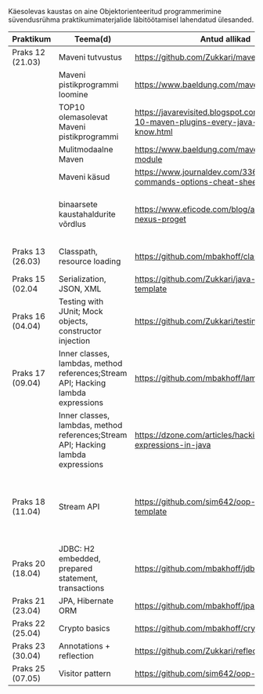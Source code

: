 Käesolevas kaustas on aine Objektorienteeritud programmerimine süvendusrühma praktikumimaterjalide läbitöötamisel lahendatud ülesanded.



Praktikum | Teema(d) | Antud allikad | Tehtud ülesanded                                                                                                                                                                                                                                                                                                                                       | Kommentaarid
-- | -- | -- |--------------------------------------------------------------------------------------------------------------------------------------------------------------------------------------------------------------------------------------------------------------------------------------------------------------------------------------------------------| --
Praks 12 (21.03) | Maveni tutvustus | https://github.com/Zukkari/maven-template | [Ül1](pr12/sample-maven-app-1.0-SNAPSHOT.jar) [Ül2](pr12/my-app)                                                                                                                                                                                                                                                                                       | 
| | Maveni pistikprogrammi loomine | https://www.baeldung.com/maven-plugin |                                                                                                                                                                                                                                                                                                                                                        | pidevad errorid
| | TOP10 olemasolevat Maveni pistikprogrammi | https://javarevisited.blogspot.com/2016/08/top-10-maven-plugins-every-java-developer-know.html |                                                                                                                                                                                                                                                                                                                                                        | 
| | Mulitmodaalne Maven | https://www.baeldung.com/maven-multi-module |                                                                                                                                                                                                                                                                                                                                                        |
| | Maveni käsud | https://www.journaldev.com/33645/maven-commands-options-cheat-sheet |                                                                                                                                                                                                                                                                                                                                                        |
| | binaarsete kaustahaldurite võrdlus | https://www.eficode.com/blog/artifactory-nexus-proget |                                                                                                                                                                                                                                                                                                                                                        | ei kasutanud, sets kõik olid peale prooviperioodi tasulised
Praks 13 (26.03) | Classpath, resource loading | https://github.com/mbakhoff/classpath-template | [Lahendatud ülesannetega praktikumi readme](pr13)                                                                                                                                                                                                                                                                                                      | 
Praks 15 (02.04 | Serialization, JSON, XML | https://github.com/Zukkari/java-serialization-template | [Githubist oma andmete saamine](pr15)                                                                                                                                                                                                                                                                                                                  |
Praks 16 (04.04) | Testing with JUnit; Mock objects, constructor injection | https://github.com/Zukkari/testing-template | [WeatherParserTest](pr16/src/test/java/task/WeatherParserTest.java) [TodoAppTest](pr16/src/test/java/task/TodoAppTest.java)                                                                                                                                                                                                                            | ei osanud mockitoga teha
Praks 17 (09.04) | Inner classes, lambdas, method references;Stream API; Hacking lambda expressions | https://github.com/mbakhoff/lambda-template | [LambdaTemplate](pr17/src/LambdaTemplate.java)                                                                                                                                                                                                                                                                                                         | käsurealt laadimisega probleem, muidu ok
|  | Inner classes, lambdas, method references;Stream API; Hacking lambda expressions | https://dzone.com/articles/hacking-lambda-expressions-in-java | lugesin?                                                                                                                                                                                                                                                                                                                                               |  
Praks 18 (11.04) | Stream API | https://github.com/sim642/oop-lambda-template | [ReverseSorter](pr18/src/task1/ReverseSorter.java), [InputChecker](pr18/src/task2/InputChecker.java), [FeedbackInputChecker](pr18/src/task3), [GuessingGame](pr18/src/task4/GuessingGame.java), [Semigroup](pr18/src/task5/Semigroup.java), [BookStreams](pr18/src/task6), [StreamReverseSorter](pr18/src/task7/StreamReverseSorter.java) |viimast ei hakanud tegema
Praks 20 (18.04) | JDBC: H2 embedded, prepared statement, transactions | https://github.com/mbakhoff/jdbc-template |                                                                                                                                                                                                                                                                                                                                                        | andmete 
Praks 21 (23.04) | JPA, Hibernate ORM | https://github.com/mbakhoff/jpa-template |                                                                                                                                                                                                                                                                                                                                                        | 
Praks 22 (25.04) | Crypto basics | https://github.com/mbakhoff/crypto-template |                                                                                                                                                                                                                                                                                                                                                        | 
Praks 23 (30.04) | Annotations + reflection | https://github.com/Zukkari/reflection-template |                                                                                                                                                                                                                                                                                                                                                        | 
Praks 25 (07.05) | Visitor pattern | https://github.com/sim642/oop-visitor-template |                                                                                                                                                                                                                                                                                                                                                        |  


